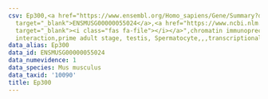 ```yaml
---
csv: Ep300,<a href="https://www.ensembl.org/Homo_sapiens/Gene/Summary?db=core;g=ENSMUSG00000055024"
  target="_blank">ENSMUSG00000055024</a>,<a href="https://www.ncbi.nlm.nih.gov/pubmed/25450459"
  target="_blank"><i class="fas fa-file"></i></a>",chromatin immunoprecipitation assay,direct
  interaction,prime adult stage, testis, Spermatocyte,,,transcriptional regulation,
data_alias: Ep300
data_id: ENSMUSG00000055024
data_numevidence: 1
data_species: Mus musculus
data_taxid: '10090'
title: Ep300
---
```

